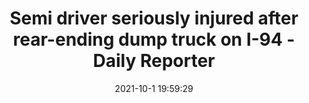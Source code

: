 ---
"title": "Semi driver seriously injured after rear-ending dump truck on I-94 - Daily Reporter"
"date": "2021-10-1 19:59:29"
"feed_name": "GOOGLENEWSCONSTRUCTION"
"feed_website": "https://news.google.com/search?q=construction%2Bincident&hl=en-US&gl=US&ceid=US:en"
"feed_rss": "https://news.google.com/rss/search?q=construction%2Bincident&hl=en-US&gl=US&ceid=US:en"
"link": "https://dailyreporter.com/2021/10/01/semi-driver-seriously-injured-after-rear-ending-dump-truck-on-i-94/"
"source": "{'href': 'https://dailyreporter.com', 'title': 'Daily Reporter'}"
"file": "_posts/2021-1-1-5cb7ad3b8614ccd110d682c2da452e405dfb6220.md"
"accident": "1"
"drilling": "0"
"dead": "0"
"injured": "1"
"arrested": "0"
"where": "road site"
"causes": "crash"
"place": "unknown place"
---